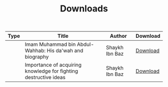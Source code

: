 ﻿---
title: Downloads
layout: page
active: downloads
permalink: /downloads/
---

<article class="post">
<table>
 <thead>
  <tr>
  <th>Type</th>
  <th>Title</th>
  <th>Author</th>
  <th>Download</th>
  </tr>
 </thead>
 <tbody>

 <tr>
  <td><i class="fas fa-file-pdf"></i></td>
  <td>Imam Muhammad bin Abdul-Wahhab: His da'wah and biography</td>
  <td>Shaykh Ibn Baz</td>
  <td><a class="button small icon solid fa-download" href="/pdf/al-wahhab.pdf">Download</a></td>
 </tr>

 <tr>
  <td><i class="fas fa-file-pdf"></i></td>
  <td>Importance of acquiring knowledge for fighting destructive ideas</td>
  <td>Shaykh Ibn Baz</td>
  <td><a class="button small icon solid fa-download" href="/pdf/binbaz-1.pdf">Download</a></td>
 </tr>

 </tbody>
</table>
</article>